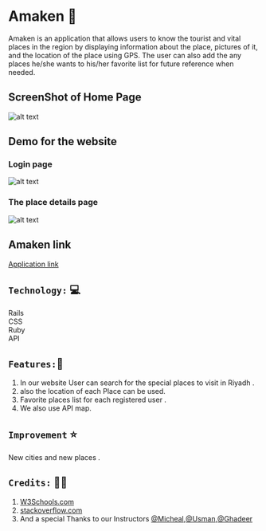 

 # Amaken  📍
 
 Amaken is an application that allows users to know the tourist and vital places in the region by displaying information about the place, pictures of it, and the location of the place using GPS. The user can also add the any places he/she wants to his/her favorite list for future reference when needed.
 
## ScreenShot of Home Page

![alt text](https://e.top4top.net/p_1222wp5901.jpg)

## Demo for the website

### Login page

![alt text](https://f.top4top.net/p_1222kjhjw1.jpg)

### The place details page 

![alt text](https://e.top4top.net/p_1192g0ejo1.png)

## Amaken link 

[Application link](https://vast-springs-81518.herokuapp.com/)


## `Technology:` 💻

Rails<br>
CSS <br>
Ruby<br>
API



## `Features:`🚀

1. In our website User can search for the special places to visit in Riyadh .<br>
2. also the location of each Place can be used. <br>
3. Favorite places list for each registered user .
4. We also use API map.

## `Improvement` ⭐️
 New cities and new places .<br>



## `Credits:` 🙏🏻

1. [W3Schools.com](www.w3schools.com)
2. [stackoverflow.com](www.stackoverflow.com)
3. And a special Thanks to our Instructors [@Micheal](https://github.com/micfin),[@Usman](https://github.com/usmanbashir),[@Ghadeer](https://github.com/ghadeer-x/)
